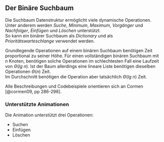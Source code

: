 ## Der Binäre Suchbaum

Die Suchbaum Datenstruktur ermöglicht viele dynamische Operationen.
Unter anderem werden *Suche*, *Minimum*, *Maximum*, *Vorgänger* und
*Nachfolger*, *Einfügen* und *Löschen* unterstützt.\
So kann ein binärer Suchbaum als *Dictionary* und als *Prioritätswarteschlange*
verwendet werden.

Grundlegende Operationen auf einem binären Suchbaum benötigen Zeit proportional
zu seiner Höhe. Für einen vollständigen binären Suchbaum mit $n$ Knoten, benötigen
solche Operationen im schlechtesten Fall eine Laufzeit von $\Theta(lg~n)$.
Ist der Baum allerdings eine lineare Liste benötigen dieselben Operationen $\Theta(n)$
Zeit.\
Im Durchschnitt benötigen die Operation aber tatsächlich $\Theta(lg~n)$ Zeit.

Alle Beschreibungen und Codebeispiele orientieren sich an Cormen [@cormen09, pp 286-298].

### Unterstützte Animationen

Die Animation unterstützt drei Operationen:

* Suchen
* Einfügen
* Löschen

